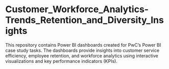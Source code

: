# Customer_Workforce_Analytics-Trends_Retention_and_Diversity_Insights
This repository contains Power BI dashboards created for PwC’s Power BI case study tasks. The dashboards provide insights into customer service efficiency, employee retention, and workforce analytics using interactive visualizations and key performance indicators (KPIs).
